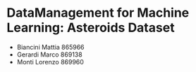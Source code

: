 # DataManagement for Machine Learning: Asteroids Dataset

- Biancini Mattia 865966
- Gerardi Marco 869138
- Monti Lorenzo 869960